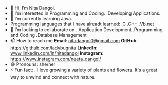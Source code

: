 - 👋 Hi, I’m Nita Dangol.
- 👀 I’m interested in
      Programming and Coding.
      .Developing Applications.
- 🌱 I’m currently learning Java.
- Programming languages that I have alreadt learned:
      .C
      .C++
      .Vb.net
- 💞️ I’m looking to collaborate on
      . Application Development
      .Programming and Coding
      .Database Management
- 📫 How to reach me
      **Email**: nitadangol0@gmail.com
      **GitHub**: https://github.com/ladybugnita
      **LinkedIn**: www.linkedin.com/in/nitadangol
      **Instagram**: https://www.instagram.com/neeta_dangol/
- 😄 Pronouns: she/her
- ⚡ Fun fact:
     . I love growing a variety of plants and flowers. It's a great way to unwind and connect with nature.

<!---
ladybugnita/ladybugnita is a ✨ special ✨ repository because its `README.md` (this file) appears on your GitHub profile.
You can click the Preview link to take a look at your changes.
--->
